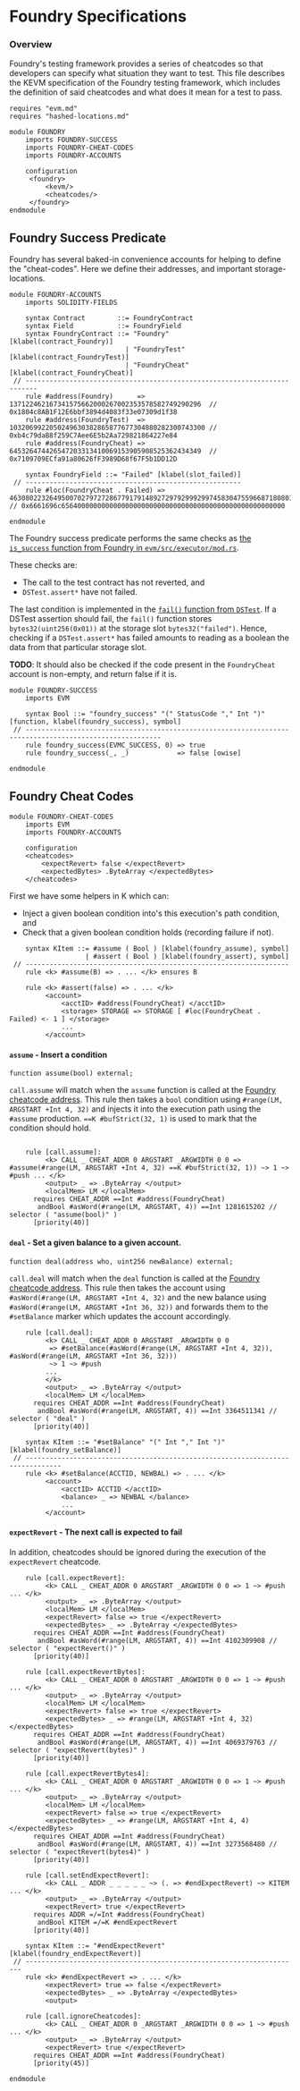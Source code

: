 Foundry Specifications
======================

### Overview

Foundry's testing framework provides a series of cheatcodes so that developers can specify what situation they want to test.
This file describes the KEVM specification of the Foundry testing framework, which includes the definition of said cheatcodes and what does it mean for a test to pass.

```k
requires "evm.md"
requires "hashed-locations.md"

module FOUNDRY
    imports FOUNDRY-SUCCESS
    imports FOUNDRY-CHEAT-CODES
    imports FOUNDRY-ACCOUNTS

    configuration
     <foundry>
         <kevm/>
         <cheatcodes/>
     </foundry>
endmodule
```

Foundry Success Predicate
-------------------------

Foundry has several baked-in convenience accounts for helping to define the "cheat-codes".
Here we define their addresses, and important storage-locations.

```k
module FOUNDRY-ACCOUNTS
    imports SOLIDITY-FIELDS

    syntax Contract        ::= FoundryContract
    syntax Field           ::= FoundryField
    syntax FoundryContract ::= "Foundry"      [klabel(contract_Foundry)]
                             | "FoundryTest"  [klabel(contract_FoundryTest)]
                             | "FoundryCheat" [klabel(contract_FoundryCheat)]
 // -------------------------------------------------------------------------
    rule #address(Foundry)      => 137122462167341575662000267002353578582749290296  // 0x1804c8AB1F12E6bbf3894d4083f33e07309d1f38
    rule #address(FoundryTest)  => 1032069922050249630382865877677304880282300743300 // 0xb4c79daB8f259C7Aee6E5b2Aa729821864227e84
    rule #address(FoundryCheat) => 645326474426547203313410069153905908525362434349  // 0x7109709ECfa91a80626fF3989D68f67F5b1DD12D

    syntax FoundryField ::= "Failed" [klabel(slot_failed)]
 // ------------------------------------------------------
    rule #loc(FoundryCheat . Failed) => 46308022326495007027972728677917914892729792999299745830475596687180801507328 // 0x6661696c65640000000000000000000000000000000000000000000000000000

endmodule
```

The Foundry success predicate performs the same checks as [the `is_success` function from Foundry in `evm/src/executor/mod.rs`](https://github.com/foundry-rs/foundry/blob/e530c7325816e4256f62f4426bd9985dc54da831/evm/src/executor/mod.rs#L490).

These checks are:

-   The call to the test contract has not reverted, and
-   `DSTest.assert*` have not failed.

The last condition is implemented in the [`fail()` function from `DSTest`](https://github.com/dapphub/ds-test/blob/9310e879db8ba3ea6d5c6489a579118fd264a3f5/src/test.sol#L65).
If a DSTest assertion should fail, the `fail()` function stores `bytes32(uint256(0x01))` at the storage slot `bytes32("failed")`.
Hence, checking if a `DSTest.assert*` has failed amounts to reading as a boolean the data from that particular storage slot.

**TODO**: It should also be checked if the code present in the `FoundryCheat` account is non-empty, and return false if it is.

```k
module FOUNDRY-SUCCESS
    imports EVM

    syntax Bool ::= "foundry_success" "(" StatusCode "," Int ")" [function, klabel(foundry_success), symbol]
 // --------------------------------------------------------------------------------------------------------
    rule foundry_success(EVMC_SUCCESS, 0) => true
    rule foundry_success(_, _)            => false [owise]

endmodule
```

Foundry Cheat Codes
-------------------

```k
module FOUNDRY-CHEAT-CODES
    imports EVM
    imports FOUNDRY-ACCOUNTS

    configuration
    <cheatcodes>
        <expectRevert> false </expectRevert>
        <expectedBytes> .ByteArray </expectedBytes>
    </cheatcodes>
```

First we have some helpers in K which can:

-   Inject a given boolean condition into's this execution's path condition, and
-   Check that a given boolean condition holds (recording failure if not).

```k
    syntax KItem ::= #assume ( Bool ) [klabel(foundry_assume), symbol]
                   | #assert ( Bool ) [klabel(foundry_assert), symbol]
 // ------------------------------------------------------------------
    rule <k> #assume(B) => . ... </k> ensures B

    rule <k> #assert(false) => . ... </k>
         <account>
             <acctID> #address(FoundryCheat) </acctID>
             <storage> STORAGE => STORAGE [ #loc(FoundryCheat . Failed) <- 1 ] </storage>
             ...
         </account>
```

#### `assume` - Insert a condition

```
function assume(bool) external;
```

`call.assume` will match when the `assume` function is called at the [Foundry cheatcode address](https://book.getfoundry.sh/cheatcodes/#cheatcodes-reference).
This rule then takes a `bool` condition using `#range(LM, ARGSTART +Int 4, 32)` and injects it into the execution path using the `#assume` production.
`==K #bufStrict(32, 1)` is used to mark that the condition should hold.
```k

    rule [call.assume]:
         <k> CALL _ CHEAT_ADDR 0 ARGSTART _ARGWIDTH 0 0 => #assume(#range(LM, ARGSTART +Int 4, 32) ==K #bufStrict(32, 1)) ~> 1 ~> #push ... </k>
         <output> _ => .ByteArray </output>
         <localMem> LM </localMem>
      requires CHEAT_ADDR ==Int #address(FoundryCheat)
       andBool #asWord(#range(LM, ARGSTART, 4)) ==Int 1281615202 // selector ( "assume(bool)" )
      [priority(40)]
```

#### `deal` - Set a given balance to a given account.

```
function deal(address who, uint256 newBalance) external;
```

`call.deal` will match when the `deal` function is called at the [Foundry cheatcode address](https://book.getfoundry.sh/cheatcodes/#cheatcodes-reference).
This rule then takes the account using `#asWord(#range(LM, ARGSTART +Int 4, 32)` and the new balance using `#asWord(#range(LM, ARGSTART +Int 36, 32))` and forwards them to the `#setBalance` marker which updates the account accordingly.

```k
    rule [call.deal]:
         <k> CALL _ CHEAT_ADDR 0 ARGSTART _ARGWIDTH 0 0
          => #setBalance(#asWord(#range(LM, ARGSTART +Int 4, 32)), #asWord(#range(LM, ARGSTART +Int 36, 32)))
          ~> 1 ~> #push
         ...
         </k>
         <output> _ => .ByteArray </output>
         <localMem> LM </localMem>
      requires CHEAT_ADDR ==Int #address(FoundryCheat)
       andBool #asWord(#range(LM, ARGSTART, 4)) ==Int 3364511341 // selector ( "deal" )
      [priority(40)]

    syntax KItem ::= "#setBalance" "(" Int "," Int ")" [klabel(foundry_setBalance)]
 // -------------------------------------------------------------------------------
    rule <k> #setBalance(ACCTID, NEWBAL) => . ... </k>
         <account>
             <acctID> ACCTID </acctID>
             <balance> _ => NEWBAL </balance>
             ...
         </account>
```

#### `expectRevert` - The next call is expected to fail

In addition, cheatcodes should be ignored during the execution of the `expectRevert` cheatcode.

```k
    rule [call.expectRevert]:
         <k> CALL _ CHEAT_ADDR 0 ARGSTART _ARGWIDTH 0 0 => 1 ~> #push ... </k>
         <output> _ => .ByteArray </output>
         <localMem> LM </localMem>
         <expectRevert> false => true </expectRevert>
         <expectedBytes> _ => .ByteArray </expectedBytes>
      requires CHEAT_ADDR ==Int #address(FoundryCheat)
       andBool #asWord(#range(LM, ARGSTART, 4)) ==Int 4102309908 // selector ( "expectRevert()" )
      [priority(40)]

    rule [call.expectRevertBytes]:
         <k> CALL _ CHEAT_ADDR 0 ARGSTART _ARGWIDTH 0 0 => 1 ~> #push ... </k>
         <output> _ => .ByteArray </output>
         <localMem> LM </localMem>
         <expectRevert> false => true </expectRevert>
         <expectedBytes> _ => #range(LM, ARGSTART +Int 4, 32) </expectedBytes>
      requires CHEAT_ADDR ==Int #address(FoundryCheat)
       andBool #asWord(#range(LM, ARGSTART, 4)) ==Int 4069379763 // selector ( "expectRevert(bytes)" )
      [priority(40)]

    rule [call.expectRevertBytes4]:
         <k> CALL _ CHEAT_ADDR 0 ARGSTART _ARGWIDTH 0 0 => 1 ~> #push ... </k>
         <output> _ => .ByteArray </output>
         <localMem> LM </localMem>
         <expectRevert> false => true </expectRevert>
         <expectedBytes> _ => #range(LM, ARGSTART +Int 4, 4) </expectedBytes>
      requires CHEAT_ADDR ==Int #address(FoundryCheat)
       andBool #asWord(#range(LM, ARGSTART, 4)) ==Int 3273568480 // selector ( "expectRevert(bytes4)" )
      [priority(40)]

    rule [call.setEndExpectRevert]:
         <k> CALL _ ADDR _ _ _ _ _ ~> (. => #endExpectRevert) ~> KITEM ... </k>
         <output> _ => .ByteArray </output>
         <expectRevert> true </expectRevert>
      requires ADDR =/=Int #address(FoundryCheat)
       andBool KITEM =/=K #endExpectRevert
      [priority(40)]

    syntax KItem ::= "#endExpectRevert" [klabel(foundry_endExpectRevert)]
 // ---------------------------------------------------------------------
    rule <k> #endExpectRevert => . ... </k>
         <expectRevert> true => false </expectRevert>
         <expectedBytes> _ => .ByteArray </expectedBytes>
         <output>
```

```k
    rule [call.ignoreCheatcodes]:
         <k> CALL _ CHEAT_ADDR 0 _ARGSTART _ARGWIDTH 0 0 => 1 ~> #push ... </k>
         <output> _ => .ByteArray </output>
         <expectRevert> true </expectRevert>
      requires CHEAT_ADDR ==Int #address(FoundryCheat)
      [priority(45)]
```

```k
endmodule
```


